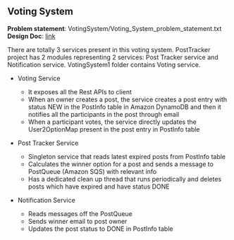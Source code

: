 ## Voting System ##

**Problem statement**: VotingSystem/Voting_System_problem_statement.txt </br>
**Design Doc**: [link](https://docs.google.com/document/d/1dMLvaUTW1AOPfGZnHg1seIuN5jXd82uNSFpQCCAcm8w/edit?usp=sharing)

There are totally 3 services present in this voting system. PostTracker project has 2 modules representing 2 services: Post Tracker service and Notification service. VotingSystem1 folder contains Voting service.

* Voting Service
  * It exposes all the Rest APIs to client
  * When an owner creates a post, the service creates a post entry with status NEW in the PostInfo table in Amazon DynamoDB and then it notifies all the participants in the post through email
  * When a participant votes, the service directly updates the User2OptionMap present in the post entry in PostInfo table

* Post Tracker Service
  * Singleton service that reads latest expired posts from PostInfo table
  * Calculates the winner option for a post and sends a message to PostQueue (Amazon SQS) with relevant info
  * Has a dedicated clean up thread that runs periodically and deletes posts which have expired and have status DONE 

* Notification Service
  * Reads messages off the PostQueue
  * Sends winner email to post owner
  * Updates the post status to DONE in PostInfo table 
